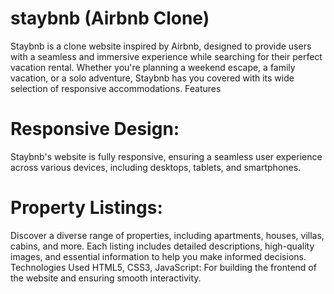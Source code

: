 # staybnb (Airbnb Clone)

Staybnb is a clone website inspired by Airbnb, designed to provide users with a seamless and immersive experience while searching for their perfect vacation rental. Whether you're planning a weekend escape, a family vacation, or a solo adventure, Staybnb has you covered with its wide selection of responsive accommodations.
Features
# Responsive Design:
Staybnb's website is fully responsive, ensuring a seamless user experience across various devices, including desktops, tablets, and smartphones.
# Property Listings: 
Discover a diverse range of properties, including apartments, houses, villas, cabins, and more. Each listing includes detailed descriptions, high-quality images, and essential information to help you make informed decisions.
Technologies Used
HTML5, CSS3, JavaScript: For building the frontend of the website and ensuring smooth interactivity.
